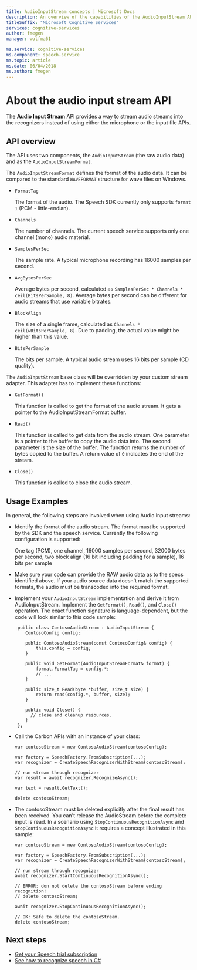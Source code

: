 ```yaml
---
title: AudioInputStream concepts | Microsoft Docs
description: An overview of the capabilities of the AudioInputStream API.
titleSuffix: "Microsoft Cognitive Services"
services: cognitive-services
author: fmegen
manager: wolfma61

ms.service: cognitive-services
ms.component: speech-service
ms.topic: article
ms.date: 06/04/2018
ms.author: fmegen
---                                                                   
```

# About the audio input stream API

The **Audio Input Stream** API provides a way to stream audio streams into the recognizers instead of using either the microphone or the input file APIs.

## API overview

The API uses two components, the `AudioInputStream` (the raw audio data) and as the `AudioInputStreamFormat`.

The `AudioInputStreamFormat` defines the format of the audio data. It can be compared to the standard `WAVEFORMAT` structure for wave files on Windows.

  - `FormatTag`
  
    The format of the audio. The Speech SDK currently only supports `format 1` (PCM - little-endian).

  - `Channels`
  
    The number of channels. The current speech service supports only one channel (mono) audio material.

  - `SamplesPerSec` 
  
    The sample rate. A typical microphone recording has 16000 samples per second.

  - `AvgBytesPerSec`
  
    Average bytes per second, calculated as `SamplesPerSec * Channels * ceil(BitsPerSample, 8)`. Average bytes per second can be different for audio streams that use variable bitrates.

  - `BlockAlign`
  
    The size of a single frame, calculated as `Channels * ceil(wBitsPerSample, 8)`. Due to padding, the actual value might be higher than this value.

  - `BitsPerSample`
  
    The bits per sample. A typical audio stream uses 16 bits per sample (CD quality).

The `AudioInputStream` base class will be overridden by your custom stream adapter. This adapter has to implement these functions:

   - `GetFormat()`
   
     This function is called to get the format of the audio stream. It gets a pointer to the AudioInputStreamFormat buffer.

   - `Read()`
   
     This function is called to get data from the audio stream. One parameter is a pointer to the buffer to copy the audio data into. The second parameter is the size of the buffer. The function returns the number of bytes copied to the buffer. A return value of `0` indicates the end of the stream. 

   - `Close()`
   
     This function is called to close the audio stream.

## Usage Examples

In general, the following steps are involved when using Audio input streams:

  - Identify the format of the audio stream. The format must be supported by the SDK and the speech service. Currently the following configuration is supported:

    One tag (PCM), one channel, 16000 samples per second, 32000 bytes per second, two block align (16 bit including padding for a sample), 16 bits per sample

  - Make sure your code can provide the RAW audio data as to the specs identified above. If your audio source data doesn't match the supported formats, the audio must be transcoded into the required format.

  - Implement your `AudioInputStream` implementation and derive it from AudioInputStream. Implement the `GetFormat()`, `Read()`, and `Close()` operation. The exact function signature is language-dependent, but the code will look similar to this code sample:

    ```
     public class ContosoAudioStream : AudioInputStream {
        ContosoConfig config;

        public ContosoAudioStream(const ContosoConfig& config) {
            this.config = config;
        }

        public void GetFormat(AudioInputStreamFormat& format) {
            format.FormatTag = config.*;
            // ...
        }

        public size_t Read(byte *buffer, size_t size) {
            return read(config.*, buffer, size);
        }

        public void Close() {
          // close and cleanup resources.
        }
     };
    ```

  - Call the Carbon APIs with an instance of your class:

    ```
    var contosoStream = new ContosoAudioStream(contosoConfig);

    var factory = SpeechFactory.FromSubscription(...);
    var recognizer = CreateSpeechRecognizerWithStream(contosoStream);

    // run stream through recognizer
    var result = await recognizer.RecognizeAsync();

    var text = result.GetText();

    delete contosoStream;
    ```

  - The contosoStream must be deleted explicitly after the final result has been received. You can't release the AudioStream before the complete input is read. In a scenario using `StopContinuousRecognitionAsync` and `StopContinuousRecognitionAsync` it requires a concept illustrated in this sample:

    ```
    var contosoStream = new ContosoAudioStream(contosoConfig);

    var factory = SpeechFactory.FromSubscription(...);
    var recognizer = CreateSpeechRecognizerWithStream(contosoStream);

    // run stream through recognizer
    await recognizer.StartContinuousRecognitionAsync();

    // ERROR: don not delete the contosoStream before ending recognition!
    // delete contosoStream;

    await recognizer.StopContinuousRecognitionAsync();

    // OK: Safe to delete the contosoStream.
    delete contosoStream;
    ```
## Next steps

* [Get your Speech trial subscription](https://azure.microsoft.com/try/cognitive-services/)
* [See how to recognize speech in C#](quickstart-csharp-windows.md)
